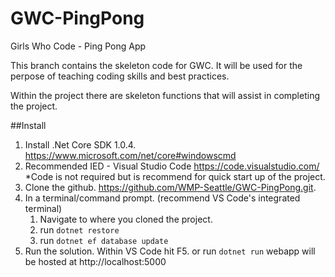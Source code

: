 # GWC-PingPong
Girls Who Code - Ping Pong App

This branch contains the skeleton code for GWC.
It will be used for the perpose of teaching coding skills and best practices.

Within the project there are skeleton functions that will assist in completing the project.

##Install

1. Install .Net Core SDK 1.0.4. https://www.microsoft.com/net/core#windowscmd
2. Recommended IED - Visual Studio Code https://code.visualstudio.com/
    *Code is not required but is recommend for quick start up of the project.
3. Clone the github. https://github.com/WMP-Seattle/GWC-PingPong.git.
4. In a terminal/command prompt. (recommend VS Code's integrated terminal)
    1. Navigate to where you cloned the project.
    2. run `dotnet restore`
    3. run `dotnet ef database update`
5. Run the solution.
    Within VS Code hit F5.
    or run `dotnet run`
    webapp will be hosted at http://localhost:5000